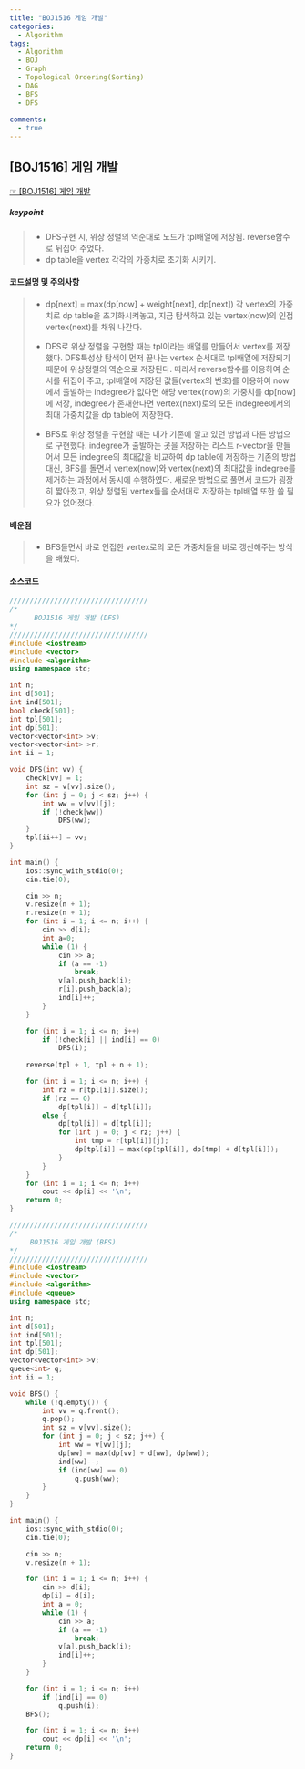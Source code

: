 ```yaml
---
title: "BOJ1516 게임 개발"
categories:
  - Algorithm
tags:
  - Algorithm
  - BOJ
  - Graph
  - Topological Ordering(Sorting)
  - DAG
  - BFS
  - DFS
  
comments:
  - true
---
```


## [BOJ1516] 게임 개발
 [☞ [BOJ1516] 게임 개발](https://www.acmicpc.net/problem/1516)

##### keypoint
> * DFS구현 시, 위상 정렬의 역순대로 노드가 tpl배열에 저장됨.
>  reverse함수로 뒤집어 주었다.
> * dp table을 vertex 각각의 가중치로 초기화 시키기.


#### 코드설명 및 주의사항
> * dp[next] = max(dp[now] + weight[next], dp[next]) 각 vertex의 가중치로 dp table을 초기화시켜놓고, 지금 탐색하고 있는 vertex(now)의 인접 vertex(next)를 채워 나간다.
> 
> * DFS로 위상 정렬을 구현할 때는 tpl이라는 배열를 만들어서
>   vertex를 저장했다. DFS특성상 탐색이 먼저 끝나는 vertex 순서대로 tpl배열에 저장되기 때문에 위상정렬의 역순으로 저장된다. 따라서 reverse함수를 이용하여 순서를 뒤집어 주고, tpl배열에 저장된 값들(vertex의 번호)를 이용하여 now에서 출발하는 indegree가 없다면 해당 vertex(now)의 가중치를 dp[now]에 저장, indegree가 존재한다면 vertex(next)로의 모든 indegree에서의 최대 가중치값을 dp table에 저장한다.
> 
> * BFS로 위상 정렬을 구현할 때는 내가 기존에 알고 있던 방법과 다른 방법으로 구현했다. indegree가 출발하는 곳을 저장하는 리스트 r-vector을 만들어서 모든 indegree의 최대값을 비교하여 dp table에 저장하는 기존의 방법 대신, BFS를 돌면서 vertex(now)와 vertex(next)의 최대값을 indegree를 제거하는 과정에서 동시에 수행하였다.
> 새로운 방법으로 풀면서 코드가 굉장히 짧아졌고, 위상 정렬된 vertex들을 순서대로 저장하는 tpl배열 또한 쓸 필요가 없어졌다.

#### 배운점
> * BFS돌면서 바로 인접한 vertex로의 모든 가중치들을 바로 갱신해주는 방식을 배웠다.


#### 소스코드
```cpp
//////////////////////////////////
/*
      BOJ1516 게임 개발 (DFS)
*/
//////////////////////////////////
#include <iostream>
#include <vector>
#include <algorithm>
using namespace std;

int n;
int d[501];
int ind[501];
bool check[501];
int tpl[501];
int dp[501];
vector<vector<int> >v;
vector<vector<int> >r;
int ii = 1;

void DFS(int vv) {
	check[vv] = 1;
	int sz = v[vv].size();
	for (int j = 0; j < sz; j++) {
		int ww = v[vv][j];
		if (!check[ww])
			DFS(ww);
	}
	tpl[ii++] = vv;
}	

int main() {
	ios::sync_with_stdio(0);
	cin.tie(0);

	cin >> n;
	v.resize(n + 1);
	r.resize(n + 1);
	for (int i = 1; i <= n; i++) {
		cin >> d[i];
		int a=0;
		while (1) {
			cin >> a;
			if (a == -1)
				break;
			v[a].push_back(i);
			r[i].push_back(a);
			ind[i]++;
		}
	}

	for (int i = 1; i <= n; i++) 
		if (!check[i] || ind[i] == 0)
			DFS(i);
	
	reverse(tpl + 1, tpl + n + 1);

	for (int i = 1; i <= n; i++) {
		int rz = r[tpl[i]].size();
		if (rz == 0)
			dp[tpl[i]] = d[tpl[i]];
		else {
			dp[tpl[i]] = d[tpl[i]];
			for (int j = 0; j < rz; j++) {
				int tmp = r[tpl[i]][j];
				dp[tpl[i]] = max(dp[tpl[i]], dp[tmp] + d[tpl[i]]);
			}
		}
	}
	for (int i = 1; i <= n; i++) 
		cout << dp[i] << '\n';
	return 0;
}
```



```cpp
//////////////////////////////////
/*
     BOJ1516 게임 개발 (BFS)
*/
//////////////////////////////////
#include <iostream>
#include <vector>
#include <algorithm>
#include <queue>
using namespace std;

int n;
int d[501];
int ind[501];
int tpl[501];
int dp[501];
vector<vector<int> >v;
queue<int> q;
int ii = 1;

void BFS() {
	while (!q.empty()) {
		int vv = q.front();
		q.pop();
		int sz = v[vv].size();
		for (int j = 0; j < sz; j++) {
			int ww = v[vv][j];
			dp[ww] = max(dp[vv] + d[ww], dp[ww]);
			ind[ww]--;
			if (ind[ww] == 0)
				q.push(ww);
		}
	}
}

int main() {
	ios::sync_with_stdio(0);
	cin.tie(0);

	cin >> n;
	v.resize(n + 1);

	for (int i = 1; i <= n; i++) {
		cin >> d[i];
		dp[i] = d[i];
		int a = 0;
		while (1) {
			cin >> a;
			if (a == -1)
				break;
			v[a].push_back(i);
			ind[i]++;
		}
	}

	for (int i = 1; i <= n; i++)
		if (ind[i] == 0)
			q.push(i);
	BFS();

	for (int i = 1; i <= n; i++)
		cout << dp[i] << '\n';
	return 0;
}
```
